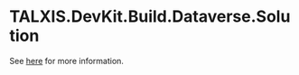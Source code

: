 # TALXIS.DevKit.Build.Dataverse.Solution

See [here](https://github.com/TALXIS/tools-devkit-build) for more information.